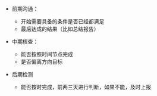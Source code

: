 - 前期沟通：

  - 开始需要具备的条件是否已经都满足
  - 最后达成的结果（比如总结报告）

- 中期核查：

  - 能否按照时间节点完成
  - 是否偏离方向目标

- 后期检测

  - 能否按时完成，前两三天进行判断，如果不能，及时上报

  

​	